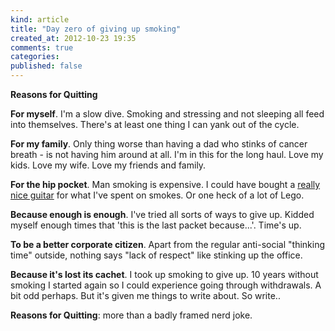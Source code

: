 ```yaml
---
kind: article
title: "Day zero of giving up smoking"
created_at: 2012-10-23 19:35
comments: true
categories:
published: false
---
```


**Reasons for Quitting**

**For myself**. I'm a slow dive. Smoking and stressing and not sleeping all feed into themselves. There's at least one thing I can yank out of the cycle.

<!--READMORE-->

**For my family**. Only thing worse than having a dad who stinks of cancer breath - is not having him around at all. I'm in this for the long haul. Love my kids. Love my wife. Love my friends and family.

**For the hip pocket**. Man smoking is expensive. I could have bought a [really nice guitar](http://en.wikipedia.org/wiki/Fender_Jaguar) for what I've spent on smokes. Or one heck of a lot of Lego.

**Because enough is enough**. I've tried all sorts of ways to give up. Kidded myself enough times that 'this is the last packet because...'. Time's up.



**To be a better corporate citizen**. Apart from the regular anti-social "thinking time" outside, nothing says "lack of respect" like stinking up the office.

**Because it's lost its cachet**. I took up smoking to give up. 10 years without smoking I started again so I could experience going through withdrawals. A bit odd perhaps. But it's given me things to write about. So write..

**Reasons for Quitting**: more than a badly framed nerd joke.
